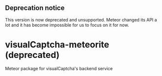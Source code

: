 ## Deprecation notice

This version is now deprecated and unsupported. Meteor changed its API a lot and it has become impossible for us to focus on it for now.

# visualCaptcha-meteorite (deprecated)

Meteor package for visualCaptcha's backend service
